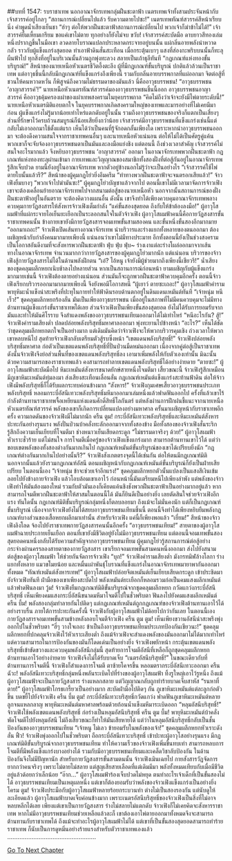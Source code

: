 ##บทที่ 1547: รบราชาเทพ
นอกอาณาจักรเทพกลุ่มฝืนชะตาฟ้า
เนตรเทพเจ้าทั้งสามประจันหน้ากับเจ้าสวรรค์อยู่ไกลๆ
“สถานการณ์เปลี่ยนไปแล้ว รับความตายไปซะ!”
เนตรเทพทัณฑ์สวรรค์สีหน้าเรียบนิ่ง คำพูดน้ำเสียงเย็นชา
“ฮ่าๆ ต่อให้พวกฝืนชะตาฟ้าสถานการณ์เปลี่ยนไป พวกเจ้าก็ฆ่าข้าไม่ได้!”
เจ้าสวรรค์ยิ้มเหี้ยมเกรียม
ขอแค่เขาไม่ตาย ทุกอย่างก็ยังไม่จบ
ขวับ!
เจ้าสวรรค์สะบัดมือ ดาบยาวสีทองเล่มหนึ่งปรากฏขึ้นในมือเขา ลวดลายโบราณแปลกประหลาดกระจายอยู่บนนั้น แผ่กลิ่นอายพลังน่าหวาดกลัว ราวกับผู้แข็งแกร่งสุดยอด ทำเอาฟ้าดินสั่นสะเทือน
เมื่อกระตุ้นเบาๆ แสงที่ส่องกะพริบบนนั้นก็ทะลุผืนฟ้าไป ทุกสิ่งที่อยู่ในบริเวณนั้นล้วนถูกพุ่งทะลวง สลายเป็นเถ้าธุลีทันที
“กฎเกณฑ์แห่งทองขั้นบริบูรณ์!”
สีหน้าของนายเหนือหัวเนตรชีวิตอึ้งตะลึง
ผู้ที่มีกฎเกณฑ์ขั้นบริบูรณ์ ปกติแล้วล้วนเป็นราชาเทพ แต่อาวุธชิ้นนี้กลับมีกฎเกณฑ์ที่แข็งแกร่งถึงเพียงนี้
รวมกับกลิ่นอายบรรพกาลที่แผ่ออกมา จิตต่อสู้ที่ชวนให้คนหวาดหวั่น ก็พิสูจน์ถึงความไม่ธรรมดาของมันแล้ว
นี่คืออาวุธบรรพชน!
“อาวุธบรรพชน ‘อาญาสวรรค์’!”
นายเหนือหัวเนตรทัณฑ์สวรรค์มองอาวุธบรรพชนชิ้นนี้ออก
อาวุธบรรพชนอาญาสวรรค์ คืออาวุธคุ้มครองเผ่าของเผ่าเทพสงครามในยุคบรรพกาล
“คิดไม่ถึงว่าเจ้าจะยังมีไพ่ตายระดับนี้!”
นายเหนือหัวเนตรมิติแอบตกใจ
ในยุคบรรพกาลเกิดสงครามใหญ่ของเทพและมารอย่างที่ไม่เคยมีมาก่อน ผู้แข็งแกร่งไม่รู้มากน้อยเท่าไหร่แตกดับอยู่ในนั้น รวมถึงอาวุธบรรพชนของจริงก็แตกเป็นเสี่ยงๆ ส่วนที่รักษาไว้ครบถ้วนสมบูรณ์ก็น้อยเสียยิ่งกว่าน้อย
เจ้าสวรรค์มีอาวุธบรรพชนที่แข็งแกร่งเช่นนี้แต่กลับไม่เอาออกมาใช้ตั้งแต่แรก เห็นได้ว่าเป็นคนที่รู้จักอดกลั้นเพียงใด
เพราะหากนำอาวุธบรรพชนออกมา จะต้องดึงความสนใจจากราชาเทพคนอื่นๆ และนายเหนือหัวแน่นอน ต่อให้ไม่ได้เป็นศัตรูคู่แค้น พวกเขาก็จะจับจ้องอาวุธบรรพชนตาเป็นมันและลงมือแย่งชิง
แต่ตอนนี้ ถึงช่วงเวลาสำคัญ เจ้าสวรรค์ไม่สนใจอะไรมากแล้ว จึงหยิบอาวุธบรรพชน ‘อาญาสวรรค์’ ออกมา
ในอาณาจักรเทพพวกฝืนชะตาฟ้า
กฎเกณฑ์แห่งทองทะลุผ่านเข้ามา กายเทพและวิญญาณของสมาชิกทั้งสองฝั่งที่ต่อสู้กันอยู่ในอาณาจักรเทพรู้สึกเจ็บปวด
ยามนี้ยังอยู่ในอาณาจักรเทพ หากตัวอยู่ข้างนอกไม่รู้ว่าจะเป็นอย่างไร
“เจ้าสวรรค์ใช้ไพ่ตายใบนั้นแล้วรึ?”
สีหน้าของผู้คุมกฎโย่วยิ่งอึมครึม
“ท่าทางพวกฝืนชะตาฟ้าจะจนตรอกเสียแล้ว!”
จ้าวเฟิงยิ้มบางๆ
“พวกเจ้าไปฆ่ามันซะ!”
ผู้คุมกฎโย่วบัญชาแล้วจากไป
ตอนนี้เขาไม่มีเวลามาจัดการจ้าวเฟิง เขาจะต้องเคลื่อนย้ายอาณาจักรเทพไปจากสนามต่อสู้ของนายเหนือหัว นอกจากนั้นสถานการณ์ของฝั่งฝืนชะตาฟ้าอยู่ในอันตราย จะต้องคิดวางแผนอื่น
ดังนั้น เขาจึงทำได้เพียงควบคุมอาณาจักรเทพพลางควบคุมกายวัฏสงสารให้สังหารจ้าวเฟิงเต็มกำลัง
“แค่ขั้นสองสุดยอด ถึงกับให้ข้าต้องลงมือ!”
ผู้อาวุโสผมฟ้าที่แผ่กระจายไอเย็นยะเยือกเป็นระลอกสนใจในตัวจ้าวเฟิง
ผู้อาวุโสผมฟ้าคนนี้คือกายวัฏสงสารขั้นราชาเทพคนนั้น ข้างกายเขายังมีกายวัฏสงสารจอมเทพขั้นสามสองคน และขั้นหนึ่งขั้นสองอีกมากมาย
“ออกมาเถอะ!”
จ้าวเฟิงเปิดเส้นทางอาณาจักรเทพ นำบริวารและร่างแยกทั้งหลายของตนออกมา
ต้องเผชิญหน้ากับกำลังคนมากมายเพียงนี้ แน่นอนว่าเขาไม่มีทางประมาท อีกทั้งตอนนี้ยังเป็นช่วงสงคราม เป็นโอกาสอันดีงามที่จะสังหารพวกฝืนชะตาฟ้า
ฟุ่บ ฟุ่บ ฟุ่บ~
ร่างเงาแต่ละร่างโผล่ออกมาจากเส้นทางในอาณาจักรเทพ จำนวนมากกว่ากายวัฏสงสารของผู้คุมกฎโย่วมากนัก แต่แน่นอน บริวารของจ้าวเฟิงสู้กายวัฏสงสารไม่ได้ในด้านพลังฝึกตน
“เอ๋? ไอ้หนู เจ้ายังมีผู้ช่วยมากถึงเพียงนี้เชียวรึ!”
น้ำเสียงของชุดคลุมผลึกหยกเนิบช้าลงไปหลายส่วน
หากเป็นสถานการณ์ก่อนหน้า ยามเผชิญกับผู้แข็งแกร่งมากมายเช่นนี้ จ้าวเฟิงต้องตายอย่างแน่นอน ส่วนมันก็จะถูกพวกฝืนชะตาฟ้าควบคุมอีกครั้ง
ตอนนี้จ้าวเฟิงเรียกบริวารออกมามากมายเพียงนี้ จึงยังพอมีโอกาสหนี
“ผู้เยาว์ ตายซะเถอะ!”
ผู้อาวุโสผมฟ้าคำราม พายุหิมะน้ำแข็งน่าสะพรึงที่ปะทุในกายทำให้ฟ้าดินรอบด้านตกอยู่ในดินแดนเหมันต์ทันที
“เจ้าหนุ่ม หนีเร็ว!”
ชุดคลุมผลึกหยกร้องลั่น
มันเป็นเพียงอาวุธบรรพชน เมื่ออยู่ในสภาพที่ไม่มีคนควบคุมจะไม่มีทางต้านทานผู้แข็งแกร่งขั้นราชาเทพได้เลย
ส่วนจ้าวเฟิงเป็นเพียงขั้นสองสุดยอด ยังไม่ได้รับการยอมรับจากมันและทำให้มันศิโรราบ จึงสำแดงพลังของอาวุธบรรพชนเทียมออกมาได้ไม่เท่าไหร่
“หนีอะไรกัน? สู้!”
จ้าวเฟิงคำรามเสียงต่ำ ปลดปล่อยพลังบริสุทธิ์มหาศาลออกมา พุ่งทะยานไปข้างหน้า
“อะไร?”
เห็นได้ชัดว่าชุดคลุมผลึกหยกตกใจเป็นอย่างมาก
แต่เดิมมันคิดว่าจ้าวเฟิงจะให้พวกบริวารคุมเชิง ถ่วงเวลาให้พวกเขาหลบหนีไป สุดท้ายจ้าวเฟิงกลับเตรียมตัวสู้รบซึ่งหน้า
“เขตแดนพลังบริสุทธิ์!”
จ้าวเฟิงปล่อยพลังบริสุทธิ์มหาศาล ก่อตัวเป็นเขตแดนพลังบริสุทธิ์ที่ปั่นป่วนมืดหม่นออกมา
เนื่องจากคู่ต่อสู้เป็นราชาเทพ ดังนั้นจ้าวเฟิงจึงย่อส่วนพื้นที่ของเขตแดนพลังบริสุทธิ์ลง เอามาเพิ่มพลังให้กับตัวเองเท่านั้น มิฉะนั้นด้วยความสามารถของราชาเทพแล้ว คงสามารถทำลายเขตแดนพลังบริสุทธิ์ได้อย่างง่ายดาย
“ตายซะ!”
ผู้อาวุโสผมฟ้าสะบัดมือไป หิมะเหมันต์สังหารขนาดยักษ์สายหนึ่งโจมตีมา
เสี้ยวขณะนี้ จ้าวเฟิงรู้สึกเหมือนมีภูเขาหิมะเหมันต์ทุ่มลงมา ส่งเสียงสะเทือนเลื่อนลั่น
กฎเกณฑ์เหมันต์แข็งแกร่งสะท้านฟ้าดิน ต่อให้จ้าวเฟิงมีพลังบริสุทธิ์ก็ได้รับผลกระทบค่อนข้างมาก
“สังหาร!”
จ้าวเฟิงกุมเศษเสี้ยวอาวุธบรรพชนประเภทพลังบริสุทธิ์ หลอมกระบี่อัสนีเทวะพลังบริสุทธิ์มหึมาออกมาเล่มหนึ่งแล้วฟาดฟันออกไป
ครั้งที่แล้วเขาไร้กำลังต้านทานราชาเทพจื้อเหยียนแห่งแดนศักดิ์สิทธิ์โลกันตร์ แต่หลังผ่านการฝึกฝนชี้แนะจากนายเหนือหัวเนตรทัณฑ์สวรรค์ พลังของเขาก็เกิดการเปลี่ยนแปลงอย่างมหาศาล
ครั้นมาเผชิญหน้ากับราชาเทพอีกครั้ง ความกดดันของจ้าวเฟิงมีไม่มากนัก
ครืน ตูม!
กระบี่อัสนีเทวะพลังบริสุทธิ์และหิมะเหมันต์สังหารปะทะกันอย่างรุนแรง พลังปั่นป่วนบ้าคลั่งทะลักออกมาจากทั้งสองข้าง
มือทั้งสองของจ้าวเฟิงสั่นระริก รู้สึกถึงความเย็นเยียบที่โจมตีมา ช่างหนาวเย็นเสียดกระดูก
“ไม่ธรรมดาจริงๆ ด้วย!”
ผู้อาวุโสผมฟ้าหัวเราะชั่วร้าย แต่ไม่สนใจ
การโจมตีเมื่อครู่ของจ้าวเฟิงแข็งแกร่งมาก สามารถต้านทานเขาไว้ได้
แต่ว่าขอบเขตพลังของทั้งสองต่างกันมากเกินไป กฎเกณฑ์เหมันต์ขั้นบริบูรณ์ของเขาได้เปรียบยิ่งนัก
“กฎเกณฑ์ต่างกันมากเกินไปอย่างนั้นรึ?”
จ้าวเฟิงสังเกตตรงจุดนี้ได้เช่นกัน
ต่อให้ตนมีกฎเกณฑ์มิติ นอกจากนั้นแล้วยังรวมกฎเกณฑ์อัสนี ตอนเผชิญหน้ากับกฎเกณฑ์เหมันต์ขั้นบริบูรณ์ก็ยังเป็นฝ่ายเสียเปรียบ
ในตอนนี้เอง
“เจ้าหนุ่ม ข้าจะช่วยเจ้าอีกแรง!”
ชุดคลุมผลึกหยกตัวนั้นแปลงเป็นแสงสีเงินเข้มลอยไปยังข้างกายจ้าวเฟิง แล้วโอบล้อมเขาเอาไว้
ก่อนหน้านี้มันเตรียมหนีไปเพียงลำพัง แต่พลังของจ้าวเฟิงทำให้มันต้องมองใหม่ รวมกับตัวมันเองก็เคียดแค้นชิงชังพวกฝืนชะตาฟ้าเป็นอย่างมากอยู่แล้ว หากสามารถโจมตีพวกฝืนชะตาฟ้าให้สาสมในตอนนี้ได้ มันก็ยินดีเป็นอย่างยิ่ง เลยตัดสินใจช่วยจ้าวเฟิงอีกแรง
ทันใดนั้น กฎเกณฑ์มิติขั้นบริบูรณ์กลุ่มหนึ่งก็ตลบลอยมา ถึงแม้จะไม่มั่นคงนัก แต่ก็เป็นกฎเกณฑ์ขั้นบริบูรณ์
เนื่องจากจ้าวเฟิงยังไม่ได้สยบอาวุธบรรพชนเทียมชิ้นนี้ ตอนนี้จึงทำได้เพียงหยิบยืมพลังกฎเกณฑ์บางส่วนของเสื้อหยกผลึกมาเท่านั้น
สำหรับจ้าวเฟิง แค่นี้ก็เพียงพอแล้ว
“เยี่ยม!”
สีหน้าของจ้าวเฟิงลิงโลด จ้องไปยังราชาเทพกายวัฏสงสารคนนั้นอีกครั้ง
“อาวุธบรรพชนเทียม!”
สายตาของผู้อาวุโสผมฟ้าฉายประกายเย็นเยือก
ตอนที่เขายังมีชีวิตอยู่ยังไม่มีอาวุธบรรพชนเทียม แต่ตอนนี้จอมเทพขั้นสองสุดยอดคนหนึ่งกลับได้รับความสำคัญจากอาวุธบรรพชนเทียม
ผู้คุมกฎโย่วรู้สถานการณ์ต่อสู้อย่างกระจ่างผ่านครรลองสายตาของกายวัฏสงสาร
เขาเรียกจอมเทพขั้นสามคนหนึ่งออกมา ส่งไปยังสนามต่อสู้ของผู้อาวุโสผมฟ้า ให้ช่วยกันจัดการจ้าวเฟิง
“บุก!”
จ้าวเฟิงคำรามเสียงต่ำ มังกรทมิฬล้างโลกา ร่างแยกทั้งหลาย แมวขโมยน้อย และหมื่นเผ่าพันธุ์โบราณที่แข็งแกร่งในอาณาจักรเทพมายาพากันออกมาทั้งหมด
“ทัณฑ์เหมันต์สังหารเทพ!”
ผู้อาวุโสผมฟ้าปล่อยจิตเหมันต์เย็นเยียบเสียดกระดูก เข้าประชิดมายังจ้าวเฟิงทันที
ฝ่ามือของเขาเพียงสะบัดไป พลังเหมันต์ยะเยือกก็หลอมรวมก่อเป็นคมแสงผลึกเหมันต์แล้วฟาดฟันลงมา
วู้ม!
จ้าวเฟิงยืมกฎเกณฑ์มิติขั้นบริบูรณ์จากชุดคลุมผลึกหยก กวัดแกว่งกระบี่อัสนีบริสุทธิ์
เห็นเพียงคมแสงกระบี่อัสนีขนาดมหึมาโจมตีไปในชั่วพริบตา ฟันลงไปยังคมแสงผลึกเหมันต์
ครืน บึ้ม!
พลังสองกลุ่มทำลายกันไปติดๆ แต่กฎเกณฑ์เหมันต์ถูกกฎเกณฑ์ของจ้าวเฟิงต้านทานเอาไว้ได้อย่างราบรื่น
ภายใต้การปะทะกันครั้งนี้ จ้าวเฟิงกับผู้อาวุโสผมฟ้าไม่ด้อยไปกว่ากันเลย
ในตอนนี้เอง กายวัฏสงสารจอมเทพขั้นสามข้างหลังลอบโจมตีจ้าวเฟิง
ครืน ตูม ตูม!
เห็นเพียงขวานอัสนีน่าสะพรึงพุ่งออกไปในชั่วพริบตา
“ฮี่ๆ วางใจเถอะ ข้าเป็นถึงอาวุธบรรพชนเทียมประเภทป้องกันเชียวนะ!”
ชุดคลุมผลึกหยกที่ปกคลุมจ้าวเฟิงไว้หัวเราะเสียงต่ำ
ถึงแม้จ้าวเฟิงจะสำแดงพลังของมันออกมาไม่ได้มากเท่าไหร่ แต่ความสามารถในการป้องกันของมันก็โดดเด่นเป็นอย่างยิ่ง
จ้าวเฟิงพยักหน้า กระตุ้นเขตแดนพลังบริสุทธิ์เข้าขัดขวางและควบคุมพลังอัสนีกลุ่มนี้
สุดท้ายการโจมตีอัสนีที่เหลือก็ถูกชุดคลุมผลึกหยกต้านทานเอาไว้อย่างง่ายดาย จ้าวเฟิงจึงไม่ได้รับบาดเจ็บ
“เนตรอัสนีบริสุทธิ์!”
ในขณะเดียวกับที่ต้านทานการโจมตีนี้ จ้าวเฟิงก็สำแดงการโจมตี ตาซ้ายโคจรขึ้น หลอมตรากระบี่อัสนีเทวะออกมา
ครืน ฉัวะ!
พลังอัสนีเทวะบริสุทธิ์กลุ่มหนึ่งพลันระเบิดไปที่ร่างของผู้อาวุโสผมฟ้า ทิ้งรูใหญ่เอาไว้รูหนึ่ง
ถึงแม้ผู้อาวุโสผมฟ้าจะเป็นกายวัฏสงสาร ร่างแหลกสลาย แต่วิญญาณกลับถูกทำร้ายบาดเจ็บสาหัส
“รนหาที่ตาย!”
ผู้อาวุโสผมฟ้าโกรธเกรี้ยวเป็นอย่างมาก สะบัดฝ่ามือไปติดๆ กัน ภูเขาหิมะเหมันต์แต่ละลูกก่อตัวขึ้น บดขยี้ไปยังจ้าวเฟิง
ครืน บึ้ม ตูม!
กระบี่อัสนีเทวะบริสุทธิ์กวัดแกว่ง ฟาดฟันภูเขาหิมะเหมันต์หลายลูกจนแหลกลาญ
พายุหิมะเหมันต์มหาศาลพร้อมด้วยก้อนน้ำแข็งมหึมาระเบิดออก
“หลุมอัสนีบริสุทธิ์!”
จ้าวเฟิงใช้พลังเขตแดนพลังบริสุทธิ์ ก่อร่างเป็นหลุมอัสนีบริสุทธิ์
ครืน ตูม บึ้ม!
พายุหิมะเหมันต์บ้าคลั่งพัดโจมตีไปยังหลุมอัสนี ไม่ถึงเสี้ยวขณะก็ทำให้มันเสียหายได้
แต่ว่าในหลุมอัสนีบริสุทธิ์กลับเป็นชั้นป้องกันของอาวุธบรรพชนเทียม
“เจ้าหนู ไม่เลว ข้ายอมรับในพลังของเจ้า!”
ชุดคลุมผลึกหยกหัวเราะดังลั่น
ฟิ้ว!
จ้าวเฟิงพุ่งออกไปในชั่วพริบตา ถือกระบี่อัสนีเทวะบริสุทธิ์ เข้าปะทะผู้อาวุโสอย่างรุนแรง
มีกฎเกณฑ์มิติขั้นบริบูรณ์จากอาวุธบรรพชนเทียม ทำให้ความเร็วของจ้าวเฟิงเพิ่มขึ้นทบเท่า สามารถหลบการโจมตีที่มีพลังแข็งแกร่งบางอย่างได้ รวมกับมีอาวุธบรรพชนเทียมและเคล็ดวิชาลับป้องกัน ในด้านป้องกันจึงไม่มีปัญหานัก
สำหรับกายวัฏสงสารขั้นสามตนนั้น จ้าวเฟิงเมินเฉยไป
กายสังสารวัฏจัดการยากกว่าคนจริงๆ เพราะไม่ตายไม่สลาย แต่สูญเสียสายเลือดที่แต่เดิมมีมา พลังทั้งหมดเทียบกับเมื่อมีชีวิตอยู่แล้วด้อยกว่าเล็กน้อย
“อ๊าก…”
ผู้อาวุโสผมฟ้าร้องเจ็บปวดไม่หยุด
ตนทำอะไรเจ้าเด็กที่เป็นขั้นสองไม่ได้ อาวุธบรรพชนเทียมเป็นเหตุผลหนึ่ง แต่เขาก็ต้องยอมรับว่าพลังของจ้าวเฟิงแข็งแกร่งเป็นอย่างยิ่ง
โครม ตูม!
จ้าวเฟิงประมือกับผู้อาวุโสผมฟ้าหลายร้อยกระบวนท่า ต่างไม่เป็นสองรองกัน
แต่นับดูให้ละเอียดแล้ว ผู้อาวุโสผมฟ้าบาดเจ็บค่อนข้างมาก เพราะเนตรอัสนีบริสุทธิ์ของจ้าวเฟิงเป็นสิ่งที่ไม่อาจหลบหลีกได้เลย เพียงแต่เขาเป็นกายวัฏสงสาร ร่างไม่สลายไม่แตกดับ
จ้าวเฟิงก็ไม่เคยคิดจะสังหารราชาเทพ หากไม่มีอาวุธบรรพชนเทียมช่วยเหลือแล้วละก็ เขาต้องเอาไพ่ตายออกมาทั้งหมดจึงจะสามารถต้านทานกับราชาเทพได้
ถึงแม้จะทำอะไรผู้อาวุโสผมฟ้าไม่ได้ แต่เขาที่เป็นขั้นสองสุดยอดสามารถทำร้ายราชาเทพ ก็นับเป็นการดูหมิ่นอย่างร้ายแรงสำหรับตัวราชาเทพเองแล้ว
……………………………………………


[Go To Next Chapter]( ./404.md)